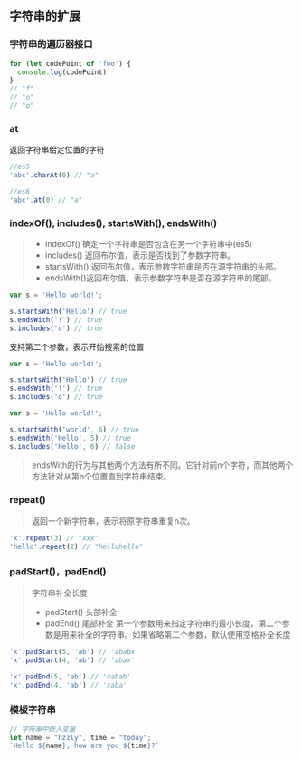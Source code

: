## **字符串的扩展**

### 字符串的遍历器接口
```javascript
for (let codePoint of 'foo') {
  console.log(codePoint)
}
// "f"
// "o"
// "o"
```

### at
返回字符串给定位置的字符
```javascript
//es5
'abc'.charAt(0) // "a"

//es6
'abc'.at(0) // "a"
```

### indexOf(), includes(), startsWith(), endsWith()

> * indexOf() 确定一个字符串是否包含在另一个字符串中(es5)
> * includes() 返回布尔值，表示是否找到了参数字符串。
> * startsWith() 返回布尔值，表示参数字符串是否在源字符串的头部。
> * endsWith()返回布尔值，表示参数字符串是否在源字符串的尾部。

```javascript
var s = 'Hello world!';

s.startsWith('Hello') // true
s.endsWith('!') // true
s.includes('o') // true
```

支持第二个参数，表示开始搜索的位置
```javascript
var s = 'Hello world!';

s.startsWith('Hello') // true
s.endsWith('!') // true
s.includes('o') // true
```

```javascript
var s = 'Hello world!';

s.startsWith('world', 6) // true
s.endsWith('Hello', 5) // true
s.includes('Hello', 6) // false
```

>endsWith的行为与其他两个方法有所不同。它针对前n个字符，而其他两个方法针对从第n个位置直到字符串结束。

### repeat()
>返回一个新字符串，表示将原字符串重复n次。
```javascript
'x'.repeat(3) // "xxx"
'hello'.repeat(2) // "hellohello"
```

### padStart()，padEnd()
>字符串补全长度
> * padStart() 头部补全
> * padEnd() 尾部补全
>第一个参数用来指定字符串的最小长度，第二个参数是用来补全的字符串。如果省略第二个参数，默认使用空格补全长度

```javascript
'x'.padStart(5, 'ab') // 'ababx'
'x'.padStart(4, 'ab') // 'abax'

'x'.padEnd(5, 'ab') // 'xabab'
'x'.padEnd(4, 'ab') // 'xaba'
```


### 模板字符串
```javascript
// 字符串中嵌入变量
let name = "hzzly", time = "today";
`Hello ${name}, how are you ${time}?`
```